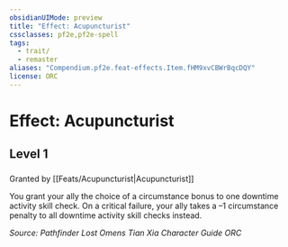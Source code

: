 ```yaml
---
obsidianUIMode: preview
title: "Effect: Acupuncturist"
cssclasses: pf2e,pf2e-spell
tags:
  - trait/
  - remaster
aliases: "Compendium.pf2e.feat-effects.Item.fHM9xvCBWrBqcDQY"
license: ORC
---
```

# Effect: Acupuncturist
## Level 1
### 






Granted by [[Feats/Acupuncturist|Acupuncturist]]

You grant your ally the choice of a circumstance bonus to one downtime activity skill check. On a critical failure, your ally takes a –1 circumstance penalty to all downtime activity skill checks instead.

*Source: Pathfinder Lost Omens Tian Xia Character Guide*
*ORC*